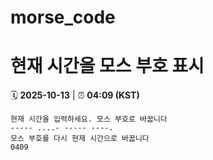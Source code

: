 # morse_code
# 현재 시간을 모스 부호 표시
<!-- MORSE_TIME_START -->
🗓️ **2025-10-13** | ⏰ **04:09 (KST)**

```
현재 시간을 입력하세요. 모스 부호로 바꿉니다
----- ....- ----- ----.
모스 부호를 다시 현재 시간으로 바꿉니다
0409
```
<!-- MORSE_TIME_END -->
